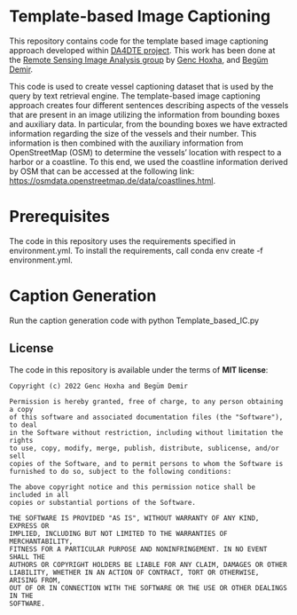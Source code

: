 # Template-based Image Captioning

This repository contains code for the template based image captioning approach developed within [DA4DTE project](https://eo4society.esa.int/projects/da4dte/). This work has been done at the [Remote Sensing Image Analysis group](https://www.rsim.tu-berlin.de/menue/remote_sensing_image_analysis_group/)
by [Genc Hoxha](https://rsim.berlin/team/members/genc-hoxha), and [Begüm Demir]( https://rsim.berlin/team/members/begum-demir). 

This code is used to create vessel captioning dataset that is used by the query by text retrieval engine. The template-based image captioning approach creates four different sentences describing aspects of the vessels that are present in an image utilizing the information from bounding boxes and auxiliary data. In particular, from the bounding boxes we have extracted information regarding the size of the vessels and their number. This information is then combined with the auxiliary information from OpenStreetMap (OSM) to determine the vessels’ location with respect to a harbor or a coastline. To this end, we used the coastline information derived by OSM that can be accessed at the following link: https://osmdata.openstreetmap.de/data/coastlines.html. 

# Prerequisites

The code in this repository uses the requirements specified in environment.yml. To install the requirements, call conda env create -f environment.yml.

# Caption Generation
Run the caption generation code with  python Template_based_IC.py


## License

The code in this repository is available under the terms of **MIT license**:

```
Copyright (c) 2022 Genc Hoxha and Begüm Demir

Permission is hereby granted, free of charge, to any person obtaining a copy
of this software and associated documentation files (the "Software"), to deal
in the Software without restriction, including without limitation the rights
to use, copy, modify, merge, publish, distribute, sublicense, and/or sell
copies of the Software, and to permit persons to whom the Software is
furnished to do so, subject to the following conditions:

The above copyright notice and this permission notice shall be included in all
copies or substantial portions of the Software.

THE SOFTWARE IS PROVIDED "AS IS", WITHOUT WARRANTY OF ANY KIND, EXPRESS OR
IMPLIED, INCLUDING BUT NOT LIMITED TO THE WARRANTIES OF MERCHANTABILITY,
FITNESS FOR A PARTICULAR PURPOSE AND NONINFRINGEMENT. IN NO EVENT SHALL THE
AUTHORS OR COPYRIGHT HOLDERS BE LIABLE FOR ANY CLAIM, DAMAGES OR OTHER
LIABILITY, WHETHER IN AN ACTION OF CONTRACT, TORT OR OTHERWISE, ARISING FROM,
OUT OF OR IN CONNECTION WITH THE SOFTWARE OR THE USE OR OTHER DEALINGS IN THE
SOFTWARE.
```

